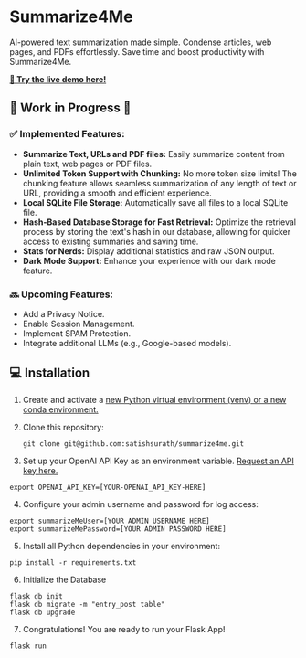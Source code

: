 # Summarize4Me

AI-powered text summarization made simple. Condense articles, web pages, and PDFs effortlessly. Save time and boost productivity with Summarize4Me.

[**🔗 Try the live demo here!**](https://ai.sati.sh/index)

## 🚧 Work in Progress 🚧

### ✅ Implemented Features:
- **Summarize Text, URLs and PDF files:** Easily summarize content from plain text, web pages or PDF files.
- **Unlimited Token Support with Chunking:** No more token size limits! The chunking feature allows seamless summarization of any length of text or URL, providing a smooth and efficient experience.
- **Local SQLite File Storage:** Automatically save all files to a local SQLite file.
- **Hash-Based Database Storage for Fast Retrieval:** Optimize the retrieval process by storing the text's hash in our database, allowing for quicker access to existing summaries and saving time.
- **Stats for Nerds:** Display additional statistics and raw JSON output.
- **Dark Mode Support:** Enhance your experience with our dark mode feature.

### 🔜 Upcoming Features:

- Add a Privacy Notice.
- Enable Session Management.
- Implement SPAM Protection.
- Integrate additional LLMs (e.g., Google-based models).

## 💻 Installation

1. Create and activate a [new Python virtual environment (venv) or a new conda environment.](/docs/new-virtual-python-env.md)

   
2. Clone this repository:
   ```shell
   git clone git@github.com:satishsurath/summarize4me.git
    ```

3. Set up your OpenAI API Key as an environment variable. [Request an API key here.](https://openai.com/blog/openai-api)
```shell
export OPENAI_API_KEY=[YOUR-OPENAI_API_KEY-HERE]
```
4. Configure your admin username and password for log access:
```shell
export summarizeMeUser=[YOUR ADMIN USERNAME HERE]
export summarizeMePassword=[YOUR ADMIN PASSWORD HERE]
```

5. Install all Python dependencies in your environment:
```shell
pip install -r requirements.txt
```
6. Initialize the Database 
```shell
flask db init
flask db migrate -m "entry_post table"
flask db upgrade
```
7. Congratulations! You are ready to run your Flask App!
```shell
flask run
```


